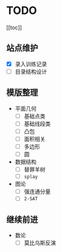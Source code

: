 # TODO

[[toc]]

## 站点维护

- [x] 录入训练记录
- [ ] 目录结构设计

## 模版整理

- 平面几何
    - [ ] 基础点类
    - [ ] 基础线段类
    - [ ] 凸包
    - [ ] 面积相关
    - [ ] 多边形
    - [ ] 圆
- 数据结构
    - [ ] 替罪羊树
    - [ ] `splay`
- 图论
    - [ ] 强连通分量
    - [ ] `2-SAT`

## 继续前进

- 数论
    - [ ] 莫比乌斯反演
